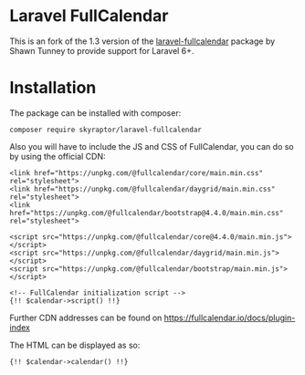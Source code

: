 # Laravel FullCalendar

This is an fork of the 1.3 version of the [laravel-fullcalendar](https://github.com/maddhatter/laravel-fullcalendar) package by Shawn Tunney to provide support for Laravel 6+.

# Installation

The package can be installed with composer:
```
composer require skyraptor/laravel-fullcalendar
```

Also you will have to include the JS and CSS of FullCalendar, you can do so by using the official CDN:
```
<link href="https://unpkg.com/@fullcalendar/core/main.min.css" rel="stylesheet">
<link href="https://unpkg.com/@fullcalendar/daygrid/main.min.css" rel="stylesheet">
<link href="https://unpkg.com/@fullcalendar/bootstrap@4.4.0/main.min.css" rel="stylesheet">

<script src="https://unpkg.com/@fullcalendar/core@4.4.0/main.min.js"></script>
<script src="https://unpkg.com/@fullcalendar/daygrid/main.min.js"></script>
<script src="https://unpkg.com/@fullcalendar/bootstrap/main.min.js"></script>

<!-- FullCalendar initialization script -->
{!! $calendar->script() !!}
```
Further CDN addresses can be found on https://fullcalendar.io/docs/plugin-index

The HTML can be displayed as so:
```
{!! $calendar->calendar() !!}
```
